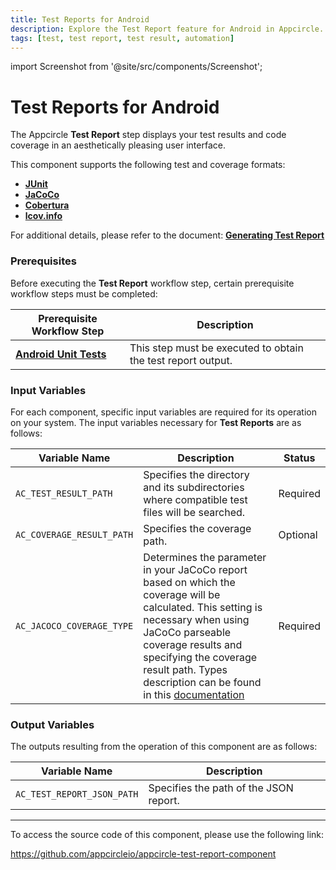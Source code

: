 ```yaml
---
title: Test Reports for Android
description: Explore the Test Report feature for Android in Appcircle. Understand how it presents test results and code coverage in a user-friendly interface.
tags: [test, test report, test result, automation]
---
```


import Screenshot from '@site/src/components/Screenshot';

# Test Reports for Android

The Appcircle **Test Report** step displays your test results and code coverage in an aesthetically pleasing user interface.

This component supports the following test and coverage formats:

- [**JUnit**](https://junit.org)
- [**JaCoCo**](https://www.jacoco.org)
- [**Cobertura**](https://cobertura.github.io/cobertura)
- [**lcov.info**](https://lcov-viewer.netlify.app)

For additional details, please refer to the document: [**Generating Test Report**](https://docs.appcircle.io/continuous-testing/android-testing/running-android-unit-tests#generating-test-report)

### Prerequisites

Before executing the **Test Report** workflow step, certain prerequisite workflow steps must be completed:

| Prerequisite Workflow Step                                                              | Description                                                  |
| --------------------------------------------------------------------------------------- | ------------------------------------------------------------ |
| [**Android Unit Tests**](/workflows/android-specific-workflow-steps/android-unit-tests) | This step must be executed to obtain the test report output. |

<Screenshot url='https://cdn.appcircle.io/docs/assets/android-workflow-components-test-report_1.png'/>

### Input Variables

For each component, specific input variables are required for its operation on your system. The input variables necessary for **Test Reports** are as follows:

<Screenshot url='https://cdn.appcircle.io/docs/assets/android-workflow-components-test-report_2.png'/>

| Variable Name             | Description                                                                                                                                                                                                                                                                                                                                                | Status   |
| ------------------------- | ---------------------------------------------------------------------------------------------------------------------------------------------------------------------------------------------------------------------------------------------------------------------------------------------------------------------------------------------------------- | -------- |
| `AC_TEST_RESULT_PATH`     | Specifies the directory and its subdirectories where compatible test files will be searched.                                                                                                                                                                                                                                                               | Required |
| `AC_COVERAGE_RESULT_PATH` | Specifies the coverage path.                                                                                                                                                                                                                                                                                                                               | Optional |
| `AC_JACOCO_COVERAGE_TYPE` | Determines the parameter in your JaCoCo report based on which the coverage will be calculated. This setting is necessary when using JaCoCo parseable coverage results and specifying the coverage result path. Types description can be found in this [documentation](/continuous-testing/android-testing/running-android-unit-tests#jacoco-test-coverage) | Required |

### Output Variables

The outputs resulting from the operation of this component are as follows:

| Variable Name              | Description                            |
| -------------------------- | -------------------------------------- |
| `AC_TEST_REPORT_JSON_PATH` | Specifies the path of the JSON report. |

---

To access the source code of this component, please use the following link:

https://github.com/appcircleio/appcircle-test-report-component
